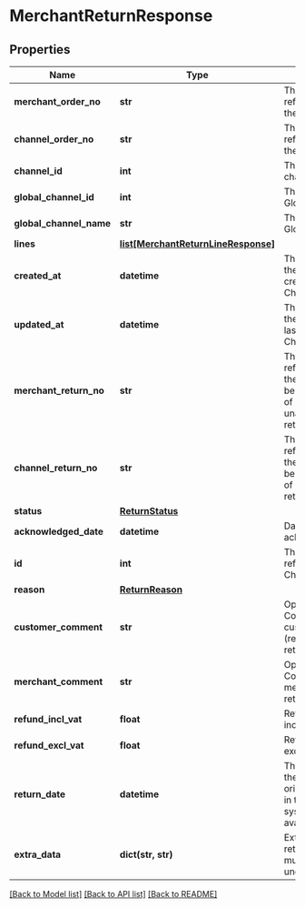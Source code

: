 # MerchantReturnResponse

## Properties
Name | Type | Description | Notes
------------ | ------------- | ------------- | -------------
**merchant_order_no** | **str** | The unique order reference used by the Merchant. | [optional] 
**channel_order_no** | **str** | The unique order reference used by the Channel. | [optional] 
**channel_id** | **int** | The id of the channel. | [optional] 
**global_channel_id** | **int** | The id of the Global Channel. | [optional] 
**global_channel_name** | **str** | The name of the Global Channel. | [optional] 
**lines** | [**list[MerchantReturnLineResponse]**](MerchantReturnLineResponse.md) |  | [optional] 
**created_at** | **datetime** | The date at which the return was created in ChannelEngine. | [optional] 
**updated_at** | **datetime** | The date at which the return was last modified in ChannelEngine. | [optional] 
**merchant_return_no** | **str** | The unique return reference used by the Merchant, will be empty in case of a channel or unacknowledged return. | [optional] 
**channel_return_no** | **str** | The unique return reference used by the Channel, will be empty in case of a merchant return. | [optional] 
**status** | [**ReturnStatus**](ReturnStatus.md) |  | [optional] 
**acknowledged_date** | **datetime** | Date of acknowledgement | [optional] 
**id** | **int** | The unique return reference used by ChannelEngine. | [optional] 
**reason** | [**ReturnReason**](ReturnReason.md) |  | [optional] 
**customer_comment** | **str** | Optional. Comment of customer on the (reason of) the return. | [optional] 
**merchant_comment** | **str** | Optional. Comment of merchant on the return. | [optional] 
**refund_incl_vat** | **float** | Refund amount incl. VAT. | [optional] 
**refund_excl_vat** | **float** | Refund amount excl. VAT. | [optional] 
**return_date** | **datetime** | The date at which the return was originally created in the source system (if available). | [optional] 
**extra_data** | **dict(str, str)** | Extra data on the return. Each item must have an unqiue key | [optional] 

[[Back to Model list]](../README.md#documentation-for-models) [[Back to API list]](../README.md#documentation-for-api-endpoints) [[Back to README]](../README.md)

